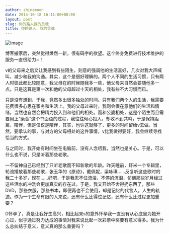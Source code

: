 ```yaml
---
author: shinemoon
date: 2014-10-18 16:11:00+00:00
layout: post
slug: 你的路人我的灵魂
title: 你的路人，我的灵魂
---
```


![image](https://78.media.tumblr.com/a242b8194e623044720c993bc96fd622/tumblr_inline_ndndgwqlFQ1t38cxe.jpg)





博客搬家后，突然觉得焕然一新，很有码字的欲望。这个终身免费进行技术维护的服务一直很给力~！




v的父母来之后又让我感到有些陌生，刻意的强调他的生活喜好，几次对我大声喊叫，减少和我的沟通。其实，这个是很好理解的。两个人不同的生活习惯，只有两人时彼此都比较随意，我父母在的时候随我多一些，他父母来自然会要随他多一点。只是这算是第一次和他的父母超过十天的相处，我有些不大习惯而已。




只是没有想到，于我，竟然多出很多独处的时间。只有我们两个人的生活，我需要花费很多心思在家务和生活上。我的父母过来时，我则会很在意他们的生活和情绪，当然也自然会把精力投入到和他们的相处。而和公婆相处，这是个陌生而且需要用上“磨合”这个书面语的过程，我往往倾心投入，却收不到共鸣，于是保持距离，陪伴，但是仅仅是陪伴，其实，也许这就够了，更多的时间留给v去做。当然，要承认的事，与对方的父母相处的这件事情，v比我做得要好，我会继续寻找恰当的方式。




与之同时，我开始有时间坐在电脑前，没有人念叨我，当然也是关心。于是，可以什么也不说，只是听着那些老歌。




一不留神自己已经到了只听老歌而不知新歌的年龄。昨天睡前，虾米一个专辑里，轮流播放着那些老歌，张玉华的《原谅》，戴佩妮，梁咏琪……反复听这些歌时的我二十多岁，现在……好吧，于是我忍不住流泪，不停的流泪，仿佛那些岁月经过这些泪水的冲洗会更加真实的存在过。于是，我又开始不舍得扔东西了，那些DVD，那些衣服，那些书本，即便再也不会使用，却是记忆的代言人，人生的轨迹。作为一个生命有限的人来说，还有什么比得过记忆，还有什么比过程更加重要？




D怀孕了，真是让我好生高兴，相比起来s的意外怀孕我一直没有从心底里为她开心过，似乎通过努力达成的事情对我来说比起一次彩票中奖要有意义得多。我为什么总纠结于意义，意义真的那么重要吗？
















